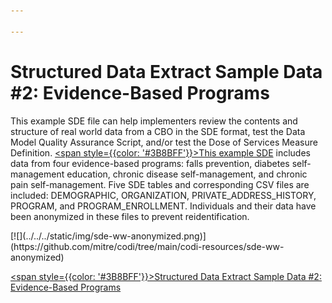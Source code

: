 ```yaml
---

---
```


# Structured Data Extract Sample Data #2: Evidence-Based Programs

This example SDE file can help implementers review the contents and
structure of real world data from a CBO in the SDE format, test the
Data Model Quality Assurance Script, and/or test the Dose of Services
Measure Definition. [<span style={{color: '#3B8BFF'}}>This example
SDE</span>](https://github.com/mitre/codi/tree/main/codi-resources/sde-ww-anonymized)
includes data from four evidence-based programs: falls prevention,
diabetes self-management education, chronic disease self-management,
and chronic pain self-management. Five SDE tables and corresponding
CSV files are included:  DEMOGRAPHIC, ORGANIZATION,
PRIVATE_ADDRESS_HISTORY, PROGRAM, and PROGRAM_ENROLLMENT. Individuals
and their data have been anonymized in these files to prevent
reidentification.

<div style={{width: '250px' }}>

  <div style={{border: "2px solid"}}>
    [![](../../../static/img/sde-ww-anonymized.png)](https://github.com/mitre/codi/tree/main/codi-resources/sde-ww-anonymized)
  </div>

  [<span style={{color: '#3B8BFF'}}>Structured Data Extract Sample
    Data #2: Evidence-Based
    Programs</span>](https://github.com/mitre/codi/tree/main/codi-resources/sde-ww-anonymized)

</div>
